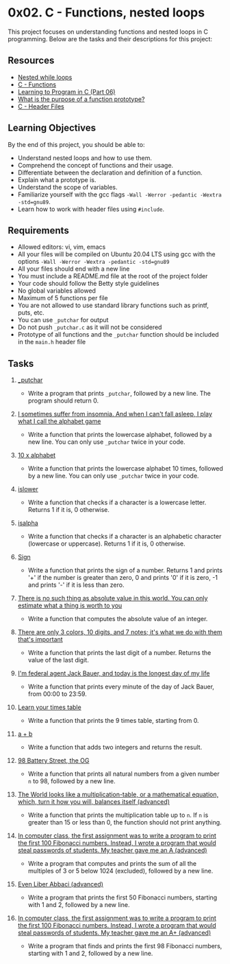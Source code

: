 # 0x02. C - Functions, nested loops

This project focuses on understanding functions and nested loops in C programming. Below are the tasks and their descriptions for this project:

## Resources

- [Nested while loops](#)
- [C - Functions](#)
- [Learning to Program in C (Part 06)](#)
- [What is the purpose of a function prototype?](#)
- [C - Header Files](#)

## Learning Objectives

By the end of this project, you should be able to:

- Understand nested loops and how to use them.
- Comprehend the concept of functions and their usage.
- Differentiate between the declaration and definition of a function.
- Explain what a prototype is.
- Understand the scope of variables.
- Familiarize yourself with the gcc flags `-Wall -Werror -pedantic -Wextra -std=gnu89`.
- Learn how to work with header files using `#include`.

## Requirements

- Allowed editors: vi, vim, emacs
- All your files will be compiled on Ubuntu 20.04 LTS using gcc with the options `-Wall -Werror -Wextra -pedantic -std=gnu89`
- All your files should end with a new line
- You must include a README.md file at the root of the project folder
- Your code should follow the Betty style guidelines
- No global variables allowed
- Maximum of 5 functions per file
- You are not allowed to use standard library functions such as printf, puts, etc.
- You can use `_putchar` for output
- Do not push `_putchar.c` as it will not be considered
- Prototype of all functions and the `_putchar` function should be included in the `main.h` header file

## Tasks

1. [_putchar](0-putchar.c)
   - Write a program that prints `_putchar`, followed by a new line. The program should return 0.

2. [I sometimes suffer from insomnia. And when I can't fall asleep, I play what I call the alphabet game](1-alphabet.c)
   - Write a function that prints the lowercase alphabet, followed by a new line. You can only use `_putchar` twice in your code.

3. [10 x alphabet](2-print_alphabet_x10.c)
   - Write a function that prints the lowercase alphabet 10 times, followed by a new line. You can only use `_putchar` twice in your code.

4. [islower](3-islower.c)
   - Write a function that checks if a character is a lowercase letter. Returns 1 if it is, 0 otherwise.

5. [isalpha](4-isalpha.c)
   - Write a function that checks if a character is an alphabetic character (lowercase or uppercase). Returns 1 if it is, 0 otherwise.

6. [Sign](5-sign.c)
   - Write a function that prints the sign of a number. Returns 1 and prints '+' if the number is greater than zero, 0 and prints '0' if it is zero, -1 and prints '-' if it is less than zero.

7. [There is no such thing as absolute value in this world. You can only estimate what a thing is worth to you](6-abs.c)
   - Write a function that computes the absolute value of an integer.

8. [There are only 3 colors, 10 digits, and 7 notes; it's what we do with them that's important](7-print_last_digit.c)
   - Write a function that prints the last digit of a number. Returns the value of the last digit.

9. [I'm federal agent Jack Bauer, and today is the longest day of my life](8-24_hours.c)
   - Write a function that prints every minute of the day of Jack Bauer, from 00:00 to 23:59.

10. [Learn your times table](9-times_table.c)
    - Write a function that prints the 9 times table, starting from 0.

11. [a + b](10-add.c)
    - Write a function that adds two integers and returns the result.

12. [98 Battery Street, the OG](11-print_to_98.c)
    - Write a function that prints all natural numbers from a given number `n` to 98, followed by a new line.

13. [The World looks like a multiplication-table, or a mathematical equation, which, turn it how you will, balances itself (advanced)](100-times_table.c)
    - Write a function that prints the multiplication table up to `n`. If `n` is greater than 15 or less than 0, the function should not print anything.

14. [In computer class, the first assignment was to write a program to print the first 100 Fibonacci numbers. Instead, I wrote a program that would steal passwords of students. My teacher gave me an A (advanced)](101-natural.c)
    - Write a program that computes and prints the sum of all the multiples of 3 or 5 below 1024 (excluded), followed by a new line.

15. [Even Liber Abbaci (advanced)](102-fibonacci.c)
    - Write a program that prints the first 50 Fibonacci numbers, starting with 1 and 2, followed by a new line.

16. [In computer class, the first assignment was to write a program to print the first 100 Fibonacci numbers. Instead, I wrote a program that would steal passwords of students. My teacher gave me an A+ (advanced)](103-fibonacci.c)
    - Write a program that finds and prints the first 98 Fibonacci numbers, starting with 1 and 2, followed by a new line.



